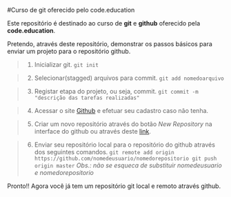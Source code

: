 #Curso de git oferecido pelo code.education

Este repositório é destinado ao curso de **git** e **github** oferecido pela **code.education**.

Pretendo, através deste repositório, demonstrar os passos básicos para enviar um projeto para o repositório github.

> 1. Inicializar git.
	```
	git init
	```

> 2. Selecionar(stagged) arquivos para commit.
	```
	git add nomedoarquivo
	```

> 3. Registar etapa do projeto, ou seja, commit.
	```
	git commit -m "descrição das tarefas realizadas"
	```

> 4. Acessar o site [Github](https://github.com) e efetuar seu cadastro caso não tenha.

> 5. Criar um novo repositório através do botão *New Repository* na interface do github ou através deste [link](https://github.com/new).

> 6. Enviar seu repositório local para o repositório do github através dos seguintes comandos.
	```
	git remote add origin https://github.com/nomedeusuario/nomedorepositorio
	git push origin master
	```
*Obs.: não se esqueca de substituir nomedeusuario e nomedorepositorio*

Pronto!! Agora você já tem um repositório git local e remoto através github.